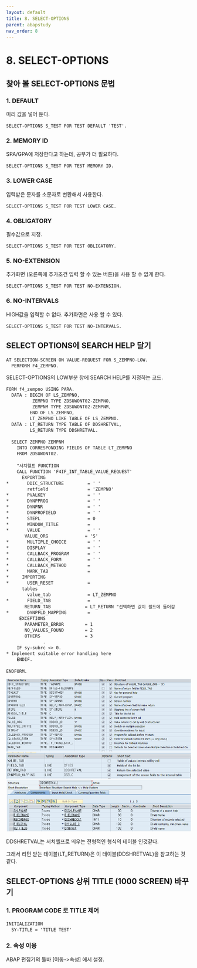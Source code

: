 ```yaml
---
layout: default
title: 8. SELECT-OPTIONS
parent: abapstudy
nav_order: 8
---
```

# 8. SELECT-OPTIONS

## 찾아 볼 SELECT-OPTIONS 문법

### 1. DEFAULT
미리 값을 넣어 둔다.
```abap
SELECT-OPTIONS S_TEST FOR TEST DEFAULT 'TEST'.
```

### 2. MEMORY ID
SPA/GPA에 저장한다고 하는데, 공부가 더 필요하다.
```abap
SELECT-OPTIONS S_TEST FOR TEST MEMORY ID.
```

### 3. LOWER CASE
입력받은 문자를 소문자로 변환해서 사용한다.

```abap
SELECT-OPTIONS S_TEST FOR TEST LOWER CASE.
```

### 4. OBLIGATORY
필수값으로 지정.

```abap
SELECT-OPTIONS S_TEST FOR TEST OBLIGATORY.
```

### 5. NO-EXTENSION
추가화면 (오른쪽에 추가조건 입력 할 수 있는 버튼)을 사용 할 수 없게 한다.

```abap
SELECT-OPTIONS S_TEST FOR TEST NO-EXTENSION.
```
### 6. NO-INTERVALS
HIGH값을 입력할 수 없다. 추가화면은 사용 할 수 있다.

```abap
SELECT-OPTIONS S_TEST FOR TEST NO-INTERVALS.
```
## SELECT OPTIONS에 SEARCH HELP 달기

```abap
AT SELECTION-SCREEN ON VALUE-REQUEST FOR S_ZEMPNO-LOW.
  PERFORM F4_ZEMPNO.
```
SELECT-OPTIONS의 LOW부분 창에 SEARCH HELP를 지정하는 코드.

```abap
FORM f4_zempno USING PARA.
  DATA : BEGIN OF LS_ZEMPNO,
          ZEMPNO TYPE ZDSUWONT02-ZEMPNO,
          ZEMPNM TYPE ZDSUWONT02-ZEMPNM,
         END OF LS_ZEMPNO,
         LT_ZEMPNO LIKE TABLE OF LS_ZEMPNO.
  DATA : LT_RETURN TYPE TABLE OF DDSHRETVAL,
         LS_RETURN TYPE DDSHRETVAL.
         
  SELECT ZEMPNO ZEMPNM
    INTO CORRESPONDING FIELDS OF TABLE LT_ZEMPNO
    FROM ZDSUWONT02.
    
    "서치헬프 FUNCTION
    CALL FUNCTION 'F4IF_INT_TABLE_VALUE_REQUEST'
      EXPORTING
*       DDIC_STRUCTURE         = ' '
        retfield               = 'ZEMPNO'
*       PVALKEY                = ' '
*       DYNPPROG               = ' '
*       DYNPNR                 = ' '
*       DYNPROFIELD            = ' '
*       STEPL                  = 0
*       WINDOW_TITLE           =
*       VALUE                  = ' '
       VALUE_ORG              = 'S'
*       MULTIPLE_CHOICE        = ' '
*       DISPLAY                = ' '
*       CALLBACK_PROGRAM       = ' '
*       CALLBACK_FORM          = ' '
*       CALLBACK_METHOD        =
*       MARK_TAB               =
*     IMPORTING
*       USER_RESET             =
      tables
        value_tab              = LT_ZEMPNO
*       FIELD_TAB              =
       RETURN_TAB             = LT_RETURN "선택하면 값이 필드에 들어감
*       DYNPFLD_MAPPING        =
     EXCEPTIONS
       PARAMETER_ERROR        = 1
       NO_VALUES_FOUND        = 2
       OTHERS                 = 3
              .
    IF sy-subrc <> 0.
* Implement suitable error handling here
    ENDIF.

ENDFORM.
```

![Untitled](./abapstudy_img/abapstudy_7.png)
![Untitled](./abapstudy_img/abapstudy_8.png)
![Untitled](./abapstudy_img/abapstudy_9.png)

DDSHRETVAL는 서치헬프로 띄우는 전형적인 형식의 테이블 인것같다.

그래서 리턴 받는 테이블(LT_RETURN)은 이 테이블(DDSHRETVAL)을 참고하는 것 같다.

## SELECT-OPTIONS 상위 TITLE (1000 SCREEN) 바꾸기

### 1. PROGRAM CODE 로 TITLE 제어

```abap
INITIALIZATION
  SY-TITLE = 'TITLE TEST'
```

### 2. 속성 이용

ABAP 편집기의 툴바 [이동->속성] 에서 설정.
